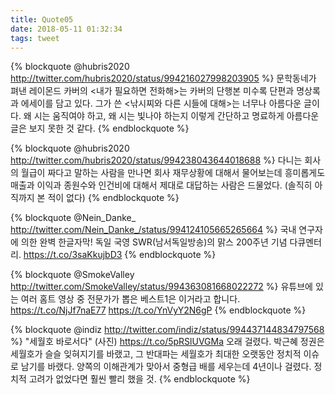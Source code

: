 ```yaml
---
title: Quote05
date: 2018-05-11 01:32:34
tags: tweet
---
```




{% blockquote @hubris2020 http://twitter.com/hubris2020/status/994216027998203905 %} 문학동네가 펴낸 레이몬드 카버의 &lt;내가 필요하면 전화해&gt;는 카버의 단행본 미수록 단편과 명상록과 에세이를 담고 있다. 그가 쓴 &lt;낚시찌와 다른 시들에 대해&gt;는 너무나 아름다운 글이다. 왜 시는 움직여야 하고, 왜 시는 빛나야 하는지 이렇게 간단하고 명료하게 아름다운 글은 보지 못한 것 같다. {% endblockquote %}

{% blockquote @hubris2020 http://twitter.com/hubris2020/status/994238043644018688 %} 다니는 회사의 월급이 짜다고 말하는 사람을 만나면 회사 재무상황에 대해서 물어보는데 흥미롭게도 매출과 이익과 종원수와 인건비에 대해서 제대로 대답하는 사람은 드물었다. (솔직히 아직까지 본 적이 없다) {% endblockquote %}

{% blockquote @Nein_Danke_ http://twitter.com/Nein_Danke_/status/994124105665265664 %} 국내 연구자에 의한 완벽 한글자막!
독일 국영 SWR(남서독일방송)의 맑스 200주년 기념 다큐멘터리.
https://t.co/3saKkujbD3 {% endblockquote %}

{% blockquote @SmokeValley http://twitter.com/SmokeValley/status/994363081668022272 %} 유튜브에 있는 여러 홈트 영상 중 전문가가 뽑은 베스트1은 이거라고 합니다.
https://t.co/NjJf7naE77 https://t.co/YnVyY2N6gP {% endblockquote %}

{% blockquote @indiz http://twitter.com/indiz/status/994437144834797568 %} "세월호 바로서다" (사진) https://t.co/5pRSlUVGMa 오래 걸렸다. 박근혜 정권은 세월호가 슬슬 잊혀지기를 바랬고, 그 반대파는 세월호가 최대한 오랫동안 정치적 이슈로 남기를 바랬다. 양쪽의 이해관계가 맞아서 중형급 배를 세우는데 4년이나 걸렸다. 정치적 고려가 없었다면 훨씬 빨리 했을 것. {% endblockquote %}
